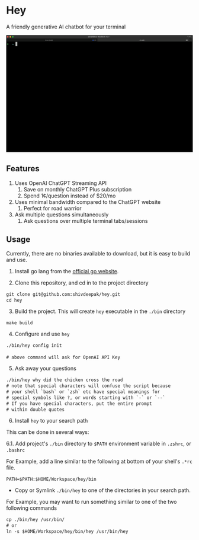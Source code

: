 # Hey

A friendly generative AI chatbot for your terminal

![screen recording](docs/hey_hello_world_pascal.gif)

## Features

1. Uses OpenAI ChatGPT Streaming API
    1. Save on monthly ChatGPT Plus subscription
    2. Spend 1¢/question instead of $20/mo
2. Uses minimal bandwidth compared to the ChatGPT website
    1. Perfect for road warrior
3. Ask multiple questions simultaneously
    1. Ask questions over multiple terminal tabs/sessions


## Usage

Currently, there are no binaries available to download, but 
it is easy to build and use. 

1. Install go lang from the [official go website](https://go.dev/).

2. Clone this repository, and cd in to the project directory

```
git clone git@github.com:shivdeepak/hey.git
cd hey
```

3. Build the project. This will create `hey` executable in the `./bin` directory

```
make build
```

4. Configure and use `hey`

```
./bin/hey config init

# above command will ask for OpenAI API Key
```

5. Ask away your questions

```
./bin/hey why did the chicken cross the road
# note that special characters will confuse the script because
# your shell `bash` or `zsh` etc have special meanings for
# special symbols like ?, or words starting with `-` or `--`
# If you have special characters, put the entire prompt
# within double quotes
```

6. Install `hey` to your search path

This can be done in several ways:

6.1. Add project's `./bin` directory to `$PATH` environment variable in `.zshrc`, or `.bashrc`

For Example, add a line similar to the following at bottom of your shell's `.*rc` file.

```
PATH=$PATH:$HOME/Workspace/hey/bin
```

- Copy or Symlink `./bin/hey` to one of the directories in your search path.

For Example, you may want to run something similar to one of the two following commands
```
cp ./bin/hey /usr/bin/
# or
ln -s $HOME/Workspace/hey/bin/hey /usr/bin/hey
```
